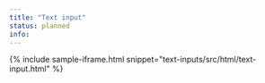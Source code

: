 ```yaml
---
title: "Text input"
status: planned
info:
---
```


{% include sample-iframe.html snippet="text-inputs/src/html/text-input.html" %}